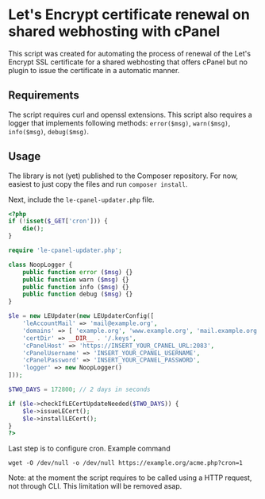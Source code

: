 # Let's Encrypt certificate renewal on shared webhosting with cPanel

This script was created for automating the process of renewal of the Let's Encrypt SSL certificate for a shared webhosting that offers cPanel but no plugin to issue the certificate in a automatic manner.

## Requirements

The script requires curl and openssl extensions.
This script also requires a logger that implements following methods: `error($msg)`, `warn($msg)`, `info($msg)`, `debug($msg)`.

## Usage

The library is not (yet) published to the Composer repository. For now, easiest to just copy the files and run `composer install`.

Next, include the `le-cpanel-updater.php` file.

```php
<?php
if (!isset($_GET['cron'])) {
    die();
}

require 'le-cpanel-updater.php';

class NoopLogger {
    public function error ($msg) {}
    public function warn ($msg) {}
    public function info ($msg) {}
    public function debug ($msg) {}
}

$le = new LEUpdater(new LEUpdaterConfig([
    'leAccountMail' => 'mail@example.org',
    'domains' => [ 'example.org', 'www.example.org', 'mail.example.org' ],
    'certDir' => __DIR__ . '/.keys',
    'cPanelHost' => 'https://INSERT_YOUR_CPANEL_URL:2083',
    'cPanelUsername' => 'INSERT_YOUR_CPANEL_USERNAME',
    'cPanelPassword' => 'INSERT_YOUR_CPANEL_PASSWORD',
    'logger' => new NoopLogger()
]));

$TWO_DAYS = 172800; // 2 days in seconds

if ($le->checkIfLECertUpdateNeeded($TWO_DAYS)) {
    $le->issueLECert();
    $le->installLECert();
}
?>
```

Last step is to configure cron. Example command

```
wget -O /dev/null -o /dev/null https://example.org/acme.php?cron=1
```

Note: at the moment the script requires to be called using a HTTP request, not through CLI.
This limitation will be removed asap.
